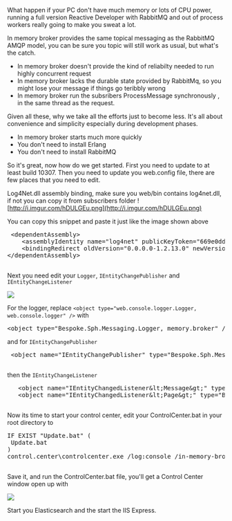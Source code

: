 What happen if your PC don't have much memory or lots of CPU power, running a full version Reactive Developer with RabbitMQ and out of process workers really going to make you sweat a lot.

In memory broker provides the same topical messaging as the RabbitMQ AMQP model, you can be sure you topic will still work as usual, but what's the catch. 

* In memory broker doesn't provide the kind of reliabilty needed to run highly concurrent request
* In memory broker lacks the durable state provided by RabbitMq, so you might lose your message if things go teribbly wrong
* In memory broker run the subsribers ProcessMessage synchronously , in the same thread as the request. 

Given all these, why we take all the efforts just to become less. It's all about convenience and simplicity especially during development phases.

* In memory broker starts much more quickly
* You don't need to install Erlang
* You don't need to install RabbitMQ


So it's great, now how do we get started. 
First you need to update to at least build 10307.
Then you need to update you web.config file, there are few places that you need to edit.

Log4Net.dll assembly binding, make sure you web/bin contains log4net.dll, if not you can copy it from subscribers folder
![http://i.imgur.com/hDULGEu.png](http://i.imgur.com/hDULGEu.png)


You can copy this snippet and paste it just like the image shown above
<pre>
 &lt;dependentAssembly> 
    &lt;assemblyIdentity name="log4net" publicKeyToken="669e0ddf0bb1aa2a" culture="neutral" /> 
    &lt;bindingRedirect oldVersion="0.0.0.0-1.2.13.0" newVersion="1.2.13.0" /> 
&lt;/dependentAssembly>

</pre>

Next you need edit your `Logger`, `IEntityChangePublisher` and `IEntityChangeListener`

![](http://i.imgur.com/0ytjBRY.png)

For the logger, replace `<object type="web.console.logger.Logger, web.console.logger" />` with
<pre>
&lt;object type="Bespoke.Sph.Messaging.Logger, memory.broker" />
</pre>


and for `IEntityChangePublisher`
<pre>
 &lt;object name="IEntityChangePublisher" type="Bespoke.Sph.Messaging.Broker, memory.broker" /> 
     
</pre>
then the `IEntityChangeListener`
<pre>
   &lt;object name="IEntityChangedListener&amp;lt;Message&amp;gt;" type="Bespoke.Sph.Messaging.ChangeListener&amp;lt;Message&amp;gt;,memory.broker" /> 
   &lt;object name="IEntityChangedListener&amp;lt;Page&amp;gt;" type="Bespoke.Sph.Messaging.ChangeListener&amp;lt;Page&amp;gt;,memory.broker" /> 
     
</pre>


Now its time to start your control center, edit your ControlCenter.bat in your root directory to
<pre>
IF EXIST "Update.bat" ( 
 Update.bat 
) 
control.center\controlcenter.exe /log:console /in-memory-broker

</pre>

Save it, and run the ControlCenter.bat file, you'll get a Control Center window open up with

![](http://i.imgur.com/nr8SJOx.png)

Start you Elasticsearch and the start the IIS Express.